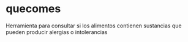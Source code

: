 quecomes
========

Herramienta para consultar si los alimentos contienen sustancias que pueden producir alergias o intolerancias
